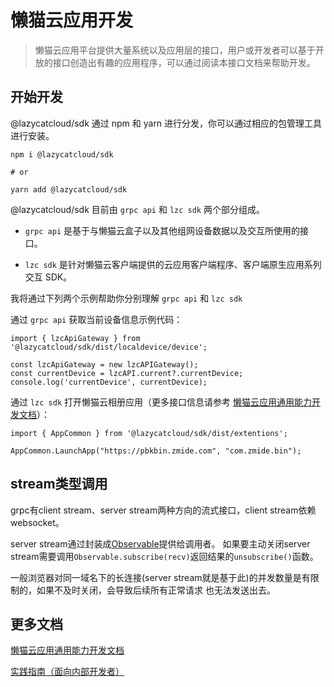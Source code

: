 <!--
 * @Author: Bin
 * @Date: 2023-03-06
 * @FilePath: /lzc-sdk/lang/js/README.md
-->
# 懒猫云应用开发

> 懒猫云应用平台提供大量系统以及应用层的接口，用户或开发者可以基于开放的接口创造出有趣的应用程序，可以通过阅读本接口文档来帮助开发。

## 开始开发

@lazycatcloud/sdk 通过 npm 和 yarn 进行分发，你可以通过相应的包管理工具进行安装。

```
npm i @lazycatcloud/sdk

# or

yarn add @lazycatcloud/sdk
```

@lazycatcloud/sdk 目前由 `grpc api` 和 `lzc sdk` 两个部分组成。

- `grpc api` 是基于与懒猫云盒子以及其他组网设备数据以及交互所使用的接口。

- `lzc sdk` 是针对懒猫云客户端提供的云应用客户端程序、客户端原生应用系列交互 SDK。

我将通过下列两个示例帮助你分别理解 `grpc api` 和 `lzc sdk`

通过 `grpc api` 获取当前设备信息示例代码：
```
import { lzcApiGateway } from '@lazycatcloud/sdk/dist/localdevice/device';

const lzcApiGateway = new lzcAPIGateway();
const currentDevice = lzcAPI.current?.currentDevice;
console.log('currentDevice', currentDevice);
```

通过 `lzc sdk` 打开懒猫云相册应用（更多接口信息请参考 [懒猫云应用通用能力开发文档](./docs/extentions/AppCommon.md)）：
```
import { AppCommon } from '@lazycatcloud/sdk/dist/extentions';

AppCommon.LaunchApp("https://pbkbin.zmide.com", "com.zmide.bin");
```

## stream类型调用
grpc有client stream、server stream两种方向的流式接口，client stream依赖websocket。

server stream通过封装成[Observable](https://rxjs.dev/guide/observable)提供给调用者。
如果要主动关闭server stream需要调用`Observable.subscribe(recv)`返回结果的`unsubscribe()`函数。

一般浏览器对同一域名下的长连接(server stream就是基于此)的并发数量是有限制的，如果不及时关闭，会导致后续所有正常请求
也无法发送出去。

## 更多文档

[懒猫云应用通用能力开发文档](./docs/extentions/AppCommon.md)

[实践指南（面向内部开发者）](./docs/contribute.md)
